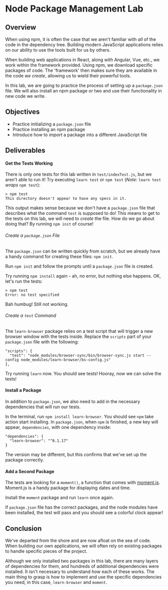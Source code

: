 # Node Package Management Lab


## Overview

When using npm, it is often the case that we aren't familiar with _all_ of the
code in the dependency tree. Building modern JavaScript applications relies on
our ability to use the tools built for us by others.

When building web applications in React, along with Angular, Vue, etc., we work
within the framework provided. Using npm, we download specific packages of code.
The 'framework' then makes sure they are available in the code _we create_,
allowing us to wield their powerful tools.

In this lab, we are going to practice the process of setting up a `package.json`
file. We will also install an npm package or two and use their functionality in
new code we write.


## Objectives

- Practice initializing a `package.json` file
- Practice installing an npm package
- Introduce how to _import_ a package into a different JavaScript file


## Deliverables

#### Get the Tests Working

There is only one tests for this lab written in `test/indexTest.js`, but we
aren't able to run it! Try executing `learn test` or `npm test` (_Note_: `learn test` _wraps_ `npm test`): 

```
> npm test
This directory doesn't appear to have any specs in it.
```

This output makes sense because we don't have a `package.json` file that
describes what the command `test` is supposed to do! This means to get to the
tests on this lab, we will need to _create_ the file. How do we go about doing
that? By running `npm init` of course! 


###### Create a `package.json` File

The `package.json` can be written quickly from scratch, but we already have a
handy command for creating these files: `npm init`.

Run `npm init` and follow the prompts until a `package.json` file is created.

Try running `npm install` again - ah, no error, but nothing else happens. OK, let's run the tests: 

```
> npm test
Error: no test specified
```

Bah humbug! Still not working.

###### Create a `test` Command

The `learn-browser` package relies on a test script that will trigger a new
browser window with the tests inside.  Replace the `scripts` part of your
`package.json` file with the following:

```
"scripts": {
  "test": "node_modules/browser-sync/bin/browser-sync.js start --config node_modules/learn-browser/bs-config.js"
},
```

Try running `learn` now. You should see tests! Hooray, now we can solve the tests!

#### Install a Package

In addition to `package.json`, we also need to add in the necessary dependencies
that will run our tests.

In the terminal, run `npm install learn-browser`. You should see `npm` take
action start installing.  In `package.json`, when `npm` is finished, a new key
will appear, `dependencies`, with one dependency inside:

```
"dependencies": {
  "learn-browser": "^0.1.17"
}
```

The version may be different, but this confirms that we've set up the package
correctly.



#### Add a Second Package

The tests are looking for a `moment()`, a function that comes with
[moment.js][moment].  Moment.js is a handy package for displaying dates and
time.

Install the `moment` package and run `learn` once again.

If `package.json` file has the correct packages, and the node modules have been
installed, the test will pass and you should see a colorful clock appear!

## Conclusion

We've departed from the shore and are now afloat on the sea of code. When
building our own applications, we will often rely on existing packages to handle
specific pieces of the project.

Although we only installed two packages in this lab, there are many layers of
dependencies for them, and hundreds of additional dependencies were installed.
It isn't necessary to understand _how_ each of these works.  The main thing to
grasp is how to implement and use the specific dependencies you need, in this
case, `learn-browser` and `moment`.

[moment]: https://momentjs.com/
